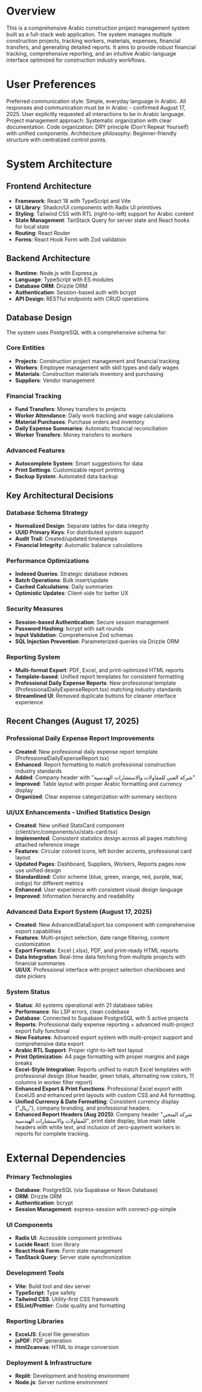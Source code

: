 # Overview

This is a comprehensive Arabic construction project management system built as a full-stack web application. The system manages multiple construction projects, tracking workers, materials, expenses, financial transfers, and generating detailed reports. It aims to provide robust financial tracking, comprehensive reporting, and an intuitive Arabic-language interface optimized for construction industry workflows.

# User Preferences

Preferred communication style: Simple, everyday language in Arabic. All responses and communication must be in Arabic - confirmed August 17, 2025. User explicitly requested all interactions to be in Arabic language.
Project management approach: Systematic organization with clear documentation.
Code organization: DRY principle (Don't Repeat Yourself) with unified components.
Architecture philosophy: Beginner-friendly structure with centralized control points.

# System Architecture

## Frontend Architecture

- **Framework**: React 18 with TypeScript and Vite
- **UI Library**: Shadcn/UI components with Radix UI primitives
- **Styling**: Tailwind CSS with RTL (right-to-left) support for Arabic content
- **State Management**: TanStack Query for server state and React hooks for local state
- **Routing**: React Router
- **Forms**: React Hook Form with Zod validation

## Backend Architecture

- **Runtime**: Node.js with Express.js
- **Language**: TypeScript with ES modules
- **Database ORM**: Drizzle ORM
- **Authentication**: Session-based auth with bcrypt
- **API Design**: RESTful endpoints with CRUD operations

## Database Design

The system uses PostgreSQL with a comprehensive schema for:

### Core Entities
- **Projects**: Construction project management and financial tracking
- **Workers**: Employee management with skill types and daily wages
- **Materials**: Construction materials inventory and purchasing
- **Suppliers**: Vendor management

### Financial Tracking
- **Fund Transfers**: Money transfers to projects
- **Worker Attendance**: Daily work tracking and wage calculations
- **Material Purchases**: Purchase orders and inventory
- **Daily Expense Summaries**: Automatic financial reconciliation
- **Worker Transfers**: Money transfers to workers

### Advanced Features
- **Autocomplete System**: Smart suggestions for data
- **Print Settings**: Customizable report printing
- **Backup System**: Automated data backup

## Key Architectural Decisions

### Database Schema Strategy
- **Normalized Design**: Separate tables for data integrity
- **UUID Primary Keys**: For distributed system support
- **Audit Trail**: Created/updated timestamps
- **Financial Integrity**: Automatic balance calculations

### Performance Optimizations
- **Indexed Queries**: Strategic database indexes
- **Batch Operations**: Bulk insert/update
- **Cached Calculations**: Daily summaries
- **Optimistic Updates**: Client-side for better UX

### Security Measures
- **Session-based Authentication**: Secure session management
- **Password Hashing**: bcrypt with salt rounds
- **Input Validation**: Comprehensive Zod schemas
- **SQL Injection Prevention**: Parameterized queries via Drizzle ORM

### Reporting System
- **Multi-format Export**: PDF, Excel, and print-optimized HTML reports
- **Template-based**: Unified report templates for consistent formatting
- **Professional Daily Expense Reports**: New professional template (ProfessionalDailyExpenseReport.tsx) matching industry standards
- **Streamlined UI**: Removed duplicate buttons for cleaner interface experience

## Recent Changes (August 17, 2025)

### Professional Daily Expense Report Improvements
- **Created**: New professional daily expense report template (ProfessionalDailyExpenseReport.tsx)
- **Enhanced**: Report formatting to match professional construction industry standards
- **Added**: Company header with "شركة الفني للمقاولات والاستشارات الهندسية"
- **Improved**: Table layout with proper Arabic formatting and currency display
- **Organized**: Clear expense categorization with summary sections

### UI/UX Enhancements - Unified Statistics Design
- **Created**: New unified StatsCard component (client/src/components/ui/stats-card.tsx)
- **Implemented**: Consistent statistics design across all pages matching attached reference image
- **Features**: Circular colored icons, left border accents, professional card layout
- **Updated Pages**: Dashboard, Suppliers, Workers, Reports pages now use unified design
- **Standardized**: Color scheme (blue, green, orange, red, purple, teal, indigo) for different metrics
- **Enhanced**: User experience with consistent visual design language
- **Improved**: Information hierarchy and readability

### Advanced Data Export System (August 17, 2025)
- **Created**: New AdvancedDataExport.tsx component with comprehensive export capabilities
- **Features**: Multi-project selection, date range filtering, content customization
- **Export Formats**: Excel (.xlsx), PDF, and print-ready HTML reports
- **Data Integration**: Real-time data fetching from multiple projects with financial summaries
- **UI/UX**: Professional interface with project selection checkboxes and date pickers

### System Status
- **Status**: All systems operational with 21 database tables
- **Performance**: No LSP errors, clean codebase
- **Database**: Connected to Supabase PostgreSQL with 5 active projects
- **Reports**: Professional daily expense reporting + advanced multi-project export fully functional
- **New Features**: Advanced export system with multi-project support and comprehensive data export
- **Arabic RTL Support**: Proper right-to-left text layout
- **Print Optimization**: A4 page formatting with proper margins and page breaks
- **Excel-Style Integration**: Reports unified to match Excel templates with professional design (blue header, green totals, alternating row colors, 11 columns in worker filter report)
- **Enhanced Export & Print Functions**: Professional Excel export with ExcelJS and enhanced print layouts with custom CSS and A4 formatting.
- **Unified Currency & Date Formatting**: Consistent currency display ("ريال"), company branding, and professional headers.
- **Enhanced Report Headers (Aug 2025)**: Company header "شركة الفتحي للمقاولات والاستشارات الهندسية", print date display, blue main table headers with white text, and inclusion of zero-payment workers in reports for complete tracking.

# External Dependencies

### Primary Technologies
- **Database**: PostgreSQL (via Supabase or Neon Database)
- **ORM**: Drizzle ORM
- **Authentication**: bcrypt
- **Session Management**: express-session with connect-pg-simple

### UI Components
- **Radix UI**: Accessible component primitives
- **Lucide React**: Icon library
- **React Hook Form**: Form state management
- **TanStack Query**: Server state synchronization

### Development Tools
- **Vite**: Build tool and dev server
- **TypeScript**: Type safety
- **Tailwind CSS**: Utility-first CSS framework
- **ESLint/Prettier**: Code quality and formatting

### Reporting Libraries
- **ExcelJS**: Excel file generation
- **jsPDF**: PDF generation
- **html2canvas**: HTML to image conversion

### Deployment & Infrastructure
- **Replit**: Development and hosting environment
- **Node.js**: Server runtime environment